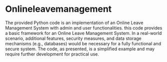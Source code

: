 # Onlineleavemanagement
The provided Python code is an implementation of an Online Leave Management System with admin and user functionalities.
this code provides a basic framework for an Online Leave Management System. In a real-world scenario, additional features, security measures, and data storage mechanisms (e.g., databases) would be necessary for a fully functional and secure system. The code, as presented, is a simplified example and may require further development for practical use.
